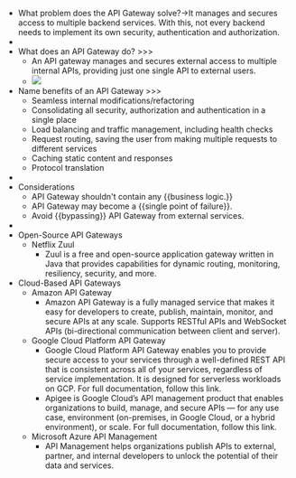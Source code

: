 - What problem does the API Gateway solve?→It manages and secures access to multiple backend services. With this, not every backend needs to implement its own security, authentication and authorization.
- 
- What does an API Gateway do? >>>
    - An API gateway manages and secures external access to multiple internal APIs, providing just one single API to external users.
    - ![](https://remnote-user-data.s3.amazonaws.com/qQH0WDU4RLGYBA5ldoJ2vn7zXh55nXe05pQcsFRv-QF_nXFaViKtklhyx-_kLPSqYLOpXDDsdlzcJPvUlkA3diDVimwdKPzGm0lRhxuLDGrRnLCJi2DAYULr442yAj97.png)
- Name benefits of an API Gateway >>>
    - Seamless internal modifications/refactoring
    - Consolidating all security, authorization and authentication in a single place
    - Load balancing and traffic management, including health checks
    - Request routing, saving the user from making multiple requests to different services
    - Caching static content and responses
    - Protocol translation
- 
- Considerations
    - API Gateway shouldn't contain any {{business logic.}}
    - API Gateway may become a {{single point of failure}}. 
    - Avoid {{bypassing}} API Gateway from external services. 
- 
- Open-Source API Gateways
    - Netflix Zuul
        - Zuul is a free and open-source application gateway written in Java that provides capabilities for dynamic routing, monitoring, resiliency, security, and more.
- Cloud-Based API Gateways
    - Amazon API Gateway
        - Amazon API Gateway is a fully managed service that makes it easy for developers to create, publish, maintain, monitor, and secure APIs at any scale. Supports RESTful APIs and WebSocket APIs (bi-directional communication between client and server).
    - Google Cloud Platform API Gateway
        - Google Cloud Platform API Gateway enables you to provide secure access to your services through a well-defined REST API that is consistent across all of your services, regardless of service implementation. It is designed for serverless workloads on GCP. For full documentation, follow this link.
        - Apigee is Google Cloud’s API management product that enables organizations to build, manage, and secure APIs — for any use case, environment (on-premises, in Google Cloud, or a hybrid environment), or scale. For full documentation, follow this link.
    - Microsoft Azure API Management
        - API Management helps organizations publish APIs to external, partner, and internal developers to unlock the potential of their data and services.
